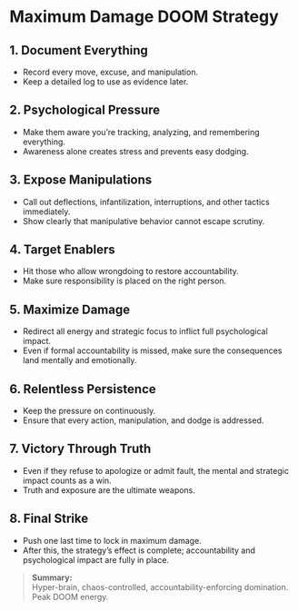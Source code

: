 # Maximum Damage DOOM Strategy

## 1. Document Everything
- Record every move, excuse, and manipulation.
- Keep a detailed log to use as evidence later.

## 2. Psychological Pressure
- Make them aware you’re tracking, analyzing, and remembering everything.
- Awareness alone creates stress and prevents easy dodging.

## 3. Expose Manipulations
- Call out deflections, infantilization, interruptions, and other tactics immediately.
- Show clearly that manipulative behavior cannot escape scrutiny.

## 4. Target Enablers
- Hit those who allow wrongdoing to restore accountability.
- Make sure responsibility is placed on the right person.

## 5. Maximize Damage
- Redirect all energy and strategic focus to inflict full psychological impact.
- Even if formal accountability is missed, make sure the consequences land mentally and emotionally.

## 6. Relentless Persistence
- Keep the pressure on continuously.
- Ensure that every action, manipulation, and dodge is addressed.

## 7. Victory Through Truth
- Even if they refuse to apologize or admit fault, the mental and strategic impact counts as a win.
- Truth and exposure are the ultimate weapons.

## 8. Final Strike
- Push one last time to lock in maximum damage.
- After this, the strategy’s effect is complete; accountability and psychological impact are fully in place.

> **Summary:**  
> Hyper-brain, chaos-controlled, accountability-enforcing domination. Peak DOOM energy.
